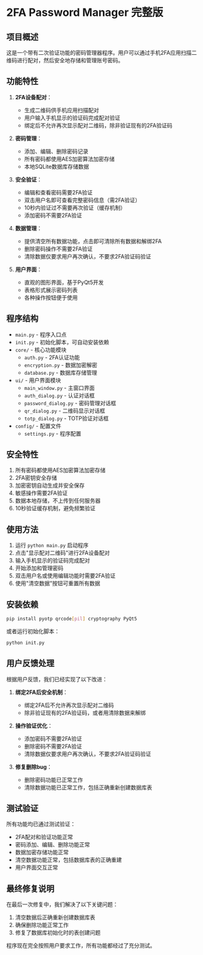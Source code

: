 # 2FA Password Manager 完整版

## 项目概述

这是一个带有二次验证功能的密码管理器程序。用户可以通过手机2FA应用扫描二维码进行配对，然后安全地存储和管理账号密码。

## 功能特性

1. **2FA设备配对**：
   - 生成二维码供手机应用扫描配对
   - 用户输入手机显示的验证码完成配对验证
   - 绑定后不允许再次显示配对二维码，除非验证现有的2FA验证码

2. **密码管理**：
   - 添加、编辑、删除密码记录
   - 所有密码都使用AES加密算法加密存储
   - 本地SQLite数据库存储数据

3. **安全验证**：
   - 编辑和查看密码需要2FA验证
   - 双击用户名即可查看完整密码信息（需2FA验证）
   - 10秒内验证过不需要再次验证（缓存机制）
   - 添加密码不需要2FA验证

4. **数据管理**：
   - 提供清空所有数据功能，点击即可清除所有数据和解绑2FA
   - 删除密码操作不需要2FA验证
   - 清除数据仅要求用户再次确认，不要求2FA验证码验证

5. **用户界面**：
   - 直观的图形界面，基于PyQt5开发
   - 表格形式展示密码列表
   - 各种操作按钮便于使用

## 程序结构

- `main.py` - 程序入口点
- `init.py` - 初始化脚本，可自动安装依赖
- `core/` - 核心功能模块
  - `auth.py` - 2FA认证功能
  - `encryption.py` - 数据加密解密
  - `database.py` - 数据库存储管理
- `ui/` - 用户界面模块
  - `main_window.py` - 主窗口界面
  - `auth_dialog.py` - 认证对话框
  - `password_dialog.py` - 密码管理对话框
  - `qr_dialog.py` - 二维码显示对话框
  - `totp_dialog.py` - TOTP验证对话框
- `config/` - 配置文件
  - `settings.py` - 程序配置

## 安全特性

1. 所有密码都使用AES加密算法加密存储
2. 2FA密钥安全存储
3. 加密密钥自动生成并安全保存
4. 敏感操作需要2FA验证
5. 数据本地存储，不上传到任何服务器
6. 10秒验证缓存机制，避免频繁验证

## 使用方法

1. 运行 `python main.py` 启动程序
2. 点击"显示配对二维码"进行2FA设备配对
3. 输入手机显示的验证码完成配对
4. 开始添加和管理密码
5. 双击用户名或使用编辑功能时需要2FA验证
6. 使用"清空数据"按钮可重置所有数据

## 安装依赖

```bash
pip install pyotp qrcode[pil] cryptography PyQt5
```

或者运行初始化脚本：

```bash
python init.py
```

## 用户反馈处理

根据用户反馈，我们已经实现了以下改进：

1. **绑定2FA后安全机制**：
   - 绑定2FA后不允许再次显示配对二维码
   - 除非验证现有的2FA验证码，或者用清除数据来解绑

2. **操作验证优化**：
   - 添加密码不需要2FA验证
   - 删除密码不需要2FA验证
   - 清除数据仅要求用户再次确认，不要求2FA验证码验证

3. **修复删除bug**：
   - 删除密码功能已正常工作
   - 清除数据功能已正常工作，包括正确重新创建数据库表

## 测试验证

所有功能均已通过测试验证：
- 2FA配对和验证功能正常
- 密码添加、编辑、删除功能正常
- 数据加密存储功能正常
- 清空数据功能正常，包括数据库表的正确重建
- 用户界面交互正常

## 最终修复说明

在最后一次修复中，我们解决了以下关键问题：
1. 清空数据后正确重新创建数据库表
2. 确保删除功能正常工作
3. 修复了数据库初始化时的表创建问题

程序现在完全按照用户要求工作，所有功能都经过了充分测试。

